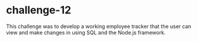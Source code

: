 # challenge-12 

This challenge was to develop a working employee tracker that the user can 
view and make changes in using SQL and the Node.js framework. 
